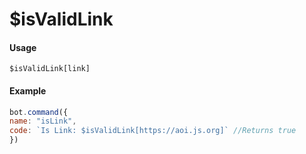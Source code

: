 # $isValidLink

#### Usage

```text
$isValidLink[link]
```

#### Example

```javascript
bot.command({
name: "isLink", 
code: `Is Link: $isValidLink[https://aoi.js.org]` //Returns true
})
```

